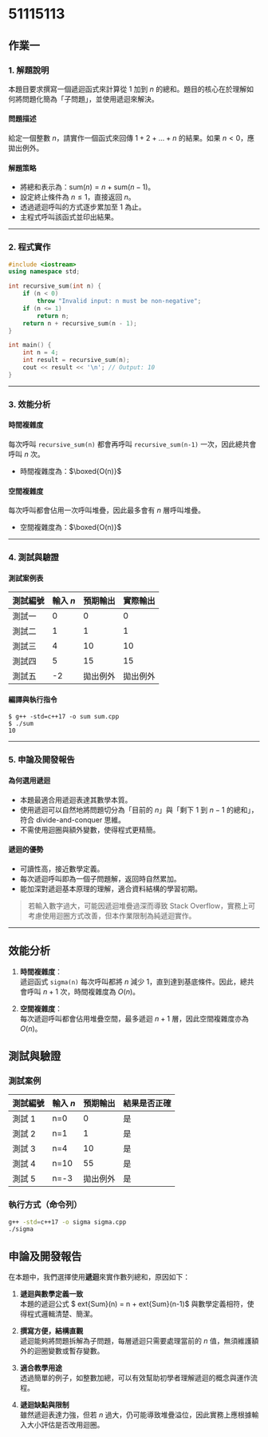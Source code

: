 # 51115113

## 作業一

### 1. 解題說明

本題目要求撰寫一個遞迴函式來計算從 $1$ 加到 $n$ 的總和。題目的核心在於理解如何將問題化簡為「子問題」，並使用遞迴來解決。

#### 問題描述

給定一個整數 $n$，請實作一個函式來回傳 $1 + 2 + \dots + n$ 的結果。如果 $n < 0$，應拋出例外。

#### 解題策略

- 將總和表示為：$\text{sum}(n) = n + \text{sum}(n-1)$。
- 設定終止條件為 $n \leq 1$，直接返回 $n$。
- 透過遞迴呼叫的方式逐步累加至 $1$ 為止。
- 主程式呼叫該函式並印出結果。

---

### 2. 程式實作

```cpp
#include <iostream>
using namespace std;

int recursive_sum(int n) {
    if (n < 0)
        throw "Invalid input: n must be non-negative";
    if (n <= 1)
        return n;
    return n + recursive_sum(n - 1);
}

int main() {
    int n = 4;
    int result = recursive_sum(n);
    cout << result << '\n'; // Output: 10
}
```

---

### 3. 效能分析

#### 時間複雜度

每次呼叫 `recursive_sum(n)` 都會再呼叫 `recursive_sum(n-1)` 一次，因此總共會呼叫 $n$ 次。

- 時間複雜度為：$\boxed{O(n)}$

#### 空間複雜度

每次呼叫都會佔用一次呼叫堆疊，因此最多會有 $n$ 層呼叫堆疊。

- 空間複雜度為：$\boxed{O(n)}$

---

### 4. 測試與驗證

#### 測試案例表

| 測試編號 | 輸入 $n$ | 預期輸出 | 實際輸出 |
|----------|----------|----------|----------|
| 測試一   | 0        | 0        | 0        |
| 測試二   | 1        | 1        | 1        |
| 測試三   | 4        | 10       | 10       |
| 測試四   | 5        | 15       | 15       |
| 測試五   | -2       | 拋出例外  | 拋出例外 |

#### 編譯與執行指令

```shell
$ g++ -std=c++17 -o sum sum.cpp
$ ./sum
10
```

---

### 5. 申論及開發報告

#### 為何選用遞迴

- 本題最適合用遞迴表達其數學本質。
- 使用遞迴可以自然地將問題切分為「目前的 $n$」與「剩下 $1$ 到 $n-1$ 的總和」，符合 divide-and-conquer 思維。
- 不需使用迴圈與額外變數，使得程式更精簡。

#### 遞迴的優勢

- 可讀性高，接近數學定義。
- 每次遞迴呼叫即為一個子問題解，返回時自然累加。
- 能加深對遞迴基本原理的理解，適合資料結構的學習初期。

> 若輸入數字過大，可能因遞迴堆疊過深而導致 Stack Overflow，實務上可考慮使用迴圈方式改善，但本作業限制為純遞迴實作。

---
## 效能分析

1. **時間複雜度**：  
   遞迴函式 `sigma(n)` 每次呼叫都將 $n$ 減少 1，直到達到基底條件。因此，總共會呼叫 $n+1$ 次，時間複雜度為 $O(n)$。

2. **空間複雜度**：  
   每次遞迴呼叫都會佔用堆疊空間，最多遞迴 $n+1$ 層，因此空間複雜度亦為 $O(n)$。


## 測試與驗證

### 測試案例

| 測試編號 | 輸入 $n$ | 預期輸出 | 結果是否正確 |
|----------|----------|-----------|----------------|
| 測試 1   | n=0        | 0         |  是           |
| 測試 2   | n=1        | 1         |  是           |
| 測試 3   | n=4        | 10        |  是           |
| 測試 4   | n=10       | 55        |  是           |
| 測試 5   | n=-3       | 拋出例外   |  是           |

### 執行方式（命令列）

```bash
g++ -std=c++17 -o sigma sigma.cpp
./sigma
```


## 申論及開發報告

在本題中，我們選擇使用**遞迴**來實作數列總和，原因如下：

1. **遞迴與數學定義一致**  
   本題的遞迴公式 $	ext{Sum}(n) = n + 	ext{Sum}(n-1)$ 與數學定義相符，使得程式邏輯清楚、簡潔。

2. **撰寫方便，結構直觀**  
   遞迴能夠將問題拆解為子問題，每層遞迴只需要處理當前的 $n$ 值，無須維護額外的迴圈變數或暫存變數。

3. **適合教學用途**  
   透過簡單的例子，如整數加總，可以有效幫助初學者理解遞迴的概念與運作流程。

4. **遞迴缺點與限制**  
   雖然遞迴表達力強，但若 $n$ 過大，仍可能導致堆疊溢位，因此實務上應根據輸入大小評估是否改用迴圈。
